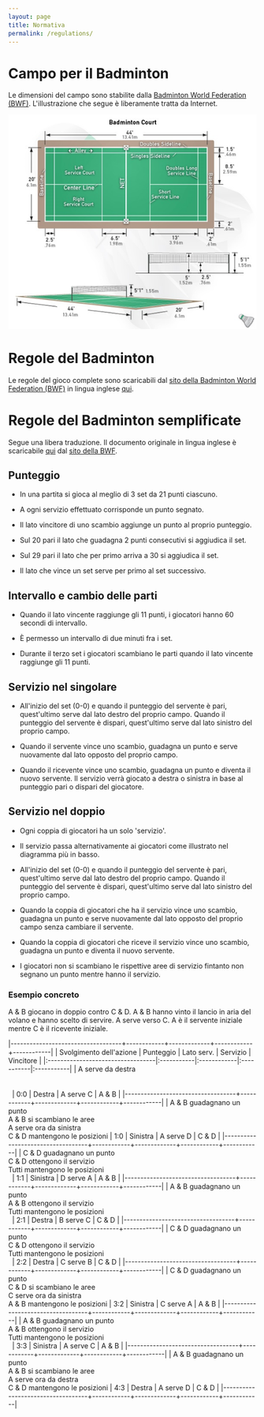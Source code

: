```yaml
---
layout: page
title: Normativa
permalink: /regulations/
---
```

[bwf]: http://bwfcorporate.com/ "Badminton World Federation"
[bwflb]: http://system.bwf.website/documents/folder_1_81/Regulations/Laws/Part%20II%20Section%201A%20-%20Laws%20of%20Badminton%20-%20June%202016%20Revised%202.pdf "Laws of Badminton"
[bwfsrb]: http://system.bwf.website/documents/folder_1_81/Regulations/Simplified-Rules/Simplified%20Rules%20of%20Badminton%20-%20Dec%202015.pdf "Simplified Rules of Badminton"

# Campo per il Badminton

Le dimensioni del campo sono stabilite dalla [Badminton World Federation (BWF)][bwf]. L'illustrazione che segue è liberamente tratta da Internet.

![Dimensioni del campo](/assets/court_dimensions.jpg)

# Regole del Badminton #

Le regole del gioco complete sono scaricabili dal [sito della Badminton World Federation (BWF)][bwf] in lingua inglese [qui][bwflb].

# Regole del Badminton semplificate #

Segue una libera traduzione. Il documento originale in lingua inglese è scaricabile [qui][bwfsrb] dal [sito della BWF][bwf].

## Punteggio ##

* In una partita si gioca al meglio di 3 set da 21 punti ciascuno.

* A ogni servizio effettuato corrisponde un punto segnato.

* Il lato vincitore di uno scambio aggiunge un punto al proprio punteggio.

* Sul 20 pari il lato che guadagna 2 punti consecutivi si aggiudica il set.

* Sul 29 pari il lato che per primo arriva a 30 si aggiudica il set.

* Il lato che vince un set serve per primo al set successivo.

## Intervallo e cambio delle parti ##

* Quando il lato vincente raggiunge gli 11 punti, i giocatori hanno 60 secondi di intervallo.

* È permesso un intervallo di due minuti fra i set.

* Durante il terzo set i giocatori scambiano le parti quando il lato vincente raggiunge gli 11 punti.

## Servizio nel singolare ##

* All'inizio del set (0-0) e quando il punteggio del servente è pari, quest'ultimo serve dal lato destro del proprio campo. Quando il punteggio del servente è dispari, quest'ultimo serve dal lato sinistro del proprio campo.

* Quando il servente vince uno scambio, guadagna un punto e serve nuovamente dal lato opposto del proprio campo.

* Quando il ricevente vince uno scambio, guadagna un punto e diventa il nuovo servente. Il servizio verrà giocato a destra o sinistra in base al punteggio pari o dispari del giocatore.

## Servizio nel doppio ##

* Ogni coppia di giocatori ha un solo 'servizio'.

* Il servizio passa alternativamente ai giocatori come illustrato nel diagramma più in basso.

* All'inizio del set (0-0) e quando il punteggio del servente è pari, quest'ultimo serve dal lato destro del proprio campo. Quando il punteggio del servente è dispari, quest'ultimo serve dal lato sinistro del proprio campo.

* Quando la coppia di giocatori che ha il servizio vince uno scambio, guadagna un punto e serve nuovamente dal lato opposto del proprio campo senza cambiare il servente.

* Quando la coppia di giocatori che riceve il servizio vince uno scambio, guadagna un punto e diventa il nuovo servente.

* I giocatori non si scambiano le rispettive aree di servizio fintanto non segnano un punto mentre hanno il servizio.

### Esempio concreto ###

A & B giocano in doppio contro C & D. A & B hanno vinto il lancio in aria del volano e hanno scelto di servire. A serve verso C. A è il servente iniziale mentre C è il ricevente iniziale.

|-----------------------------------+------------+-------------+------------+------------|
| Svolgimento dell'azione           | Punteggio  | Lato serv.  | Servizio   | Vincitore  |
|:----------------------------------|:-----------|:------------|:-----------|:-----------|
| A serve da destra<br/>&nbsp;<br/>&nbsp;<br/>&nbsp;                                                                                     | 0:0        | Destra      | A serve C  | A & B      |
|-----------------------------------+------------+-------------+------------+------------|
| A & B guadagnano un punto<br/>A & B si scambiano le aree<br/>A serve ora da sinistra<br/>C & D mantengono le posizioni             | 1:0        | Sinistra    | A serve D  | C & D      |
|-----------------------------------+------------+-------------+------------+------------|
| C & D guadagnano un punto<br/>C & D ottengono il servizio<br/>Tutti mantengono le posizioni<br/>&nbsp;                                        | 1:1        | Sinistra    | D serve A  | A & B      |
|-----------------------------------+------------+-------------+------------+------------|
| A & B guadagnano un punto<br/>A & B ottengono il servizio<br/>Tutti mantengono le posizioni<br/>&nbsp;                                        | 2:1        | Destra      | B serve C  | C & D      |
|-----------------------------------+------------+-------------+------------+------------|
| C & D guadagnano un punto<br/>C & D ottengono il servizio<br/>Tutti mantengono le posizioni<br/>&nbsp;                               | 2:2        | Destra      | C serve B  | C & D      |
|-----------------------------------+------------+-------------+------------+------------|
| C & D guadagnano un punto<br/>C & D si scambiano le aree<br/>C serve ora da sinistra<br/>A & B mantengono le posizioni             | 3:2        | Sinistra    | C serve A  | A & B      |
|-----------------------------------+------------+-------------+------------+------------|
| A & B guadagnano un punto<br/>A & B ottengono il servizio<br/>Tutti mantengono le posizioni<br/>&nbsp;                               | 3:3        | Sinistra    | A serve C  | A & B      |
|-----------------------------------+------------+-------------+------------+------------|
| A & B guadagnano un punto<br/>A & B si scambiano le aree<br/>A serve ora da destra<br/>C & D mantengono le posizioni             | 4:3        | Destra      | A serve D  | C & D      |
|-----------------------------------+------------+-------------+------------+------------|
